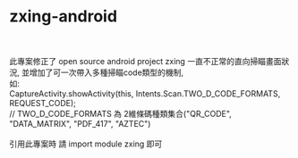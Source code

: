# zxing-android
<br><br>
此專案修正了 open source android project zxing 一直不正常的直向掃瞄畫面狀況, 
並增加了可一次帶入多種掃瞄code類型的機制,<br>
如:<br>
CaptureActivity.showActivity(this, Intents.Scan.TWO_D_CODE_FORMATS, REQUEST_CODE);<br>
// TWO_D_CODE_FORMATS 為 2維條碼種類集合("QR_CODE", "DATA_MATRIX", "PDF_417", "AZTEC")
<br><br>
引用此專案時 請 import module zxing 即可
